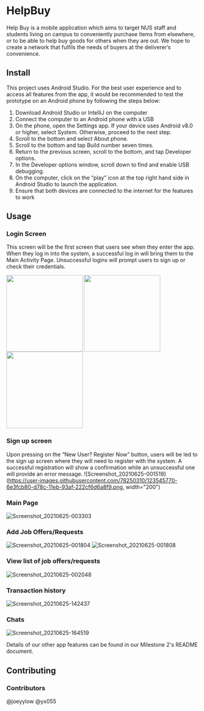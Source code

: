 # HelpBuy
Help Buy is a mobile application which aims to target NUS staff and students living on campus to conveniently purchase items from elsewhere, or to be able to help buy goods for others when they are out. We hope to create a network that fulfils the needs of buyers at the deliverer’s convenience.

## Install 
This project uses Android Studio. For the best user experience and to access all features from the app, it would be recommended to test the prototype on an Android phone by following the steps below:

1. Download Android Studio or IntelliJ on the computer
2. Connect the computer to an Android phone with a USB
3. On the phone, open the Settings app. If your device uses Android v8.0 or higher, select System. Otherwise, proceed to the next step.
4. Scroll to the bottom and select About phone.
5. Scroll to the bottom and tap Build number seven times.
6. Return to the previous screen, scroll to the bottom, and tap Developer options.
7. In the Developer options window, scroll down to find and enable USB debugging.
8. On the computer, click on the “play” icon at the top right hand side in Android Studio to launch the application.
9. Ensure that both devices are connected to the internet for the features to work

## Usage
### Login Screen 
This screen will be the first screen that users see when they enter the app. When they log in into the system, a successful log in will bring them to the Main Activity Page. Unsuccessful logins will prompt users to sign up or check their credentials.

<img align="left" src="https://user-images.githubusercontent.com/78250310/120108271-04d19a80-c197-11eb-9cfe-40bafa9552d7.png" width="200">
<img align="center" src="https://user-images.githubusercontent.com/78250310/120108267-0307d700-c197-11eb-9f84-066ddfa92c86.png" width="200">
<img src="https://user-images.githubusercontent.com/78250310/120108268-04390400-c197-11eb-9161-a6db22cdcc1f.png" width="200">

### Sign up screen
Upon pressing on the “New User? Register Now” button, users will be led to the sign up screen where they will need to register with the system. A successful registration will show a confirmation while an unsuccessful one will provide an error message.
![Screenshot_20210625-001519](https://user-images.githubusercontent.com/78250310/123545770-6e3fcb80-d78c-11eb-93af-222cf6d6a8f9.png, width="200")

### Main Page
![Screenshot_20210625-003303](https://user-images.githubusercontent.com/78250310/123545777-7bf55100-d78c-11eb-8b90-f4b1bda24849.png)

### Add Job Offers/Requests
![Screenshot_20210625-001804](https://user-images.githubusercontent.com/78250310/123545792-8879a980-d78c-11eb-8757-1bf3bdbd72fd.png)
![Screenshot_20210625-001808](https://user-images.githubusercontent.com/78250310/123545795-89aad680-d78c-11eb-92d5-79ba4dde1789.png)

### View list of job offers/requests
![Screenshot_20210625-002048](https://user-images.githubusercontent.com/78250310/123545800-92031180-d78c-11eb-804d-d27deed5b470.png)

### Transaction history 
![Screenshot_20210625-142437](https://user-images.githubusercontent.com/78250310/123545818-9fb89700-d78c-11eb-82b7-0b6d43cca8d6.png)

### Chats
![Screenshot_20210625-164519](https://user-images.githubusercontent.com/78250310/123545822-a5ae7800-d78c-11eb-8f1e-b6e3ff9c0c70.png)

Details of our other app features can be found in our Milestone 2's README document.

## Contributing
### Contributors
@joeyylow
@yx055

